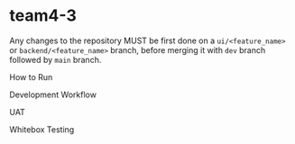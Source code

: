 # team4-3

Any changes to the repository MUST be first done on a `ui/<feature_name>` or `backend/<feature_name>` branch, before merging it with `dev` branch followed by `main` branch.

How to Run

Development Workflow

UAT 

Whitebox Testing
